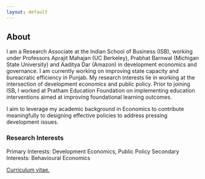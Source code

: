 ```yaml
---
layout: default
---
```


## About
I am a Research Associate at the Indian School of Business (ISB), working under Professors Aprajit Mahajan (UC Berkeley), Prabhat Barnwal (Michigan State University) and Aaditya Dar (Amazon) in development economics and governance. I am currently working on improving state capacity and bureacratic efficiency in Punjab. My research interests lie in working at the intersection of development economics and public policy. Prior to joining ISB, I worked at Pratham Education Foundation on implementing education interventions aimed at improving foundational learning outcomes. 

I aim to leverage my academic background in Economics to contribute meaningfully to designing effective policies to address pressing development issues. 

### Research Interests
Primary Interests: Development Economics, Public Policy
Secondary Interests: Behavioural Economics

[Curriculum vitae.](./resume.pdf)

